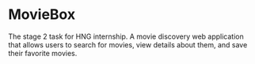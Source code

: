# MovieBox
The stage 2 task for HNG internship. A movie discovery web application that allows users to search for movies, view details about them, and save their favorite movies.
